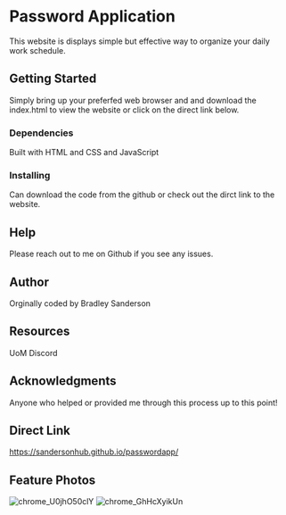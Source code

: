 # Password Application
This website is displays simple but effective way to organize your daily work schedule. 

## Getting Started
Simply bring up your preferfed web browser and and download the index.html to view the website or click on the direct link below.

### Dependencies
Built with HTML and CSS and JavaScript

### Installing
Can download the code from the github or check out the dirct link to the website.

## Help
 Please reach out to me on Github if you see any issues.

## Author
Orginally coded by Bradley Sanderson

## Resources
UoM Discord

## Acknowledgments
Anyone who helped or provided me through this process up to this point!

## Direct Link
https://sandersonhub.github.io/passwordapp/

## Feature Photos
![chrome_U0jhO50clY](https://github.com/SandersonHub/Schedule-Application/assets/128574459/c5cba485-4a14-4db4-bc94-75e51c490b43)
![chrome_GhHcXyikUn](https://github.com/SandersonHub/Schedule-Application/assets/128574459/3a6e28b6-513e-4224-9b84-2a36572fdc32)

